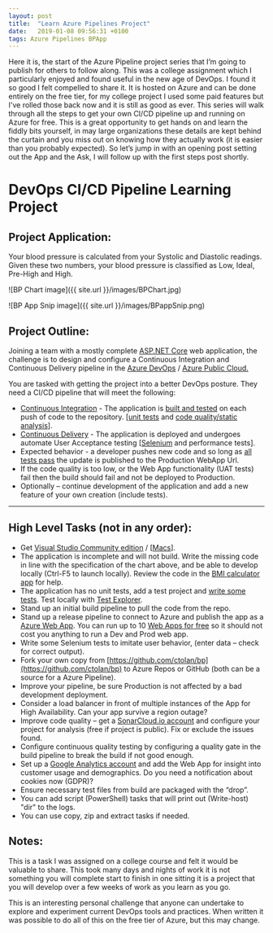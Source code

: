 ```yaml
---
layout: post
title:  "Learn Azure Pipelines Project"
date:   2019-01-08 09:56:31 +0100
tags: Azure Pipelines BPApp
---
```


Here it is, the start of the Azure Pipeline project series that I’m going to publish for others to follow along. This was a college assignment which I particularly enjoyed and found useful in the new age of DevOps. I found it so good I felt compelled to share it. It is hosted on Azure and can be done entirely on the free tier, for my college project I used some paid features but I've rolled those back now and it is still as good as ever. This series will walk through all the steps to get your own CI/CD pipeline up and running on Azure for free. This is a great opportunity to get hands on and learn the fiddly bits yourself, in may large organizations these details are kept behind the curtain and you miss out on knowing how they actually work (it is easier than you probably expected). So let’s jump in with an opening post setting out the App and the Ask, I will follow up with the first steps post shortly.

# DevOps CI/CD Pipeline Learning Project

## Project Application:
Your blood pressure is calculated from your Systolic and Diastolic readings. Given these two numbers, your blood pressure is classified as Low, Ideal, Pre-High and High.

![BP Chart image]({{ site.url }}/images/BPChart.jpg)

![BP App Snip image]({{ site.url }}/images/BPappSnip.png)


## Project Outline:

Joining a team with a mostly complete [ASP.NET Core](https://docs.microsoft.com/en-us/azure/app-service/app-service-web-get-started-dotnet) web application, the challenge is to design and configure a Continuous Integration and Continuous Delivery pipeline in the [Azure DevOps](https://dev.azure.com/) / [Azure Public Cloud.](https://azure.microsoft.com/)

You are tasked with getting the project into a better DevOps posture. They need a CI/CD pipeline that will meet the following:

 

- [Continuous Integration](https://docs.microsoft.com/en-us/azure/devops/pipelines/build/ci-build-github%3Fview%3Dvsts) - The application is [built and tested](https://docs.microsoft.com/en-us/azure/devops/pipelines/test/getting-started-with-continuous-testing%3Fview%3Dvsts) on each push of code to the repository. [[unit tests](https://docs.microsoft.com/en-us/visualstudio/test/getting-started-with-unit-testing%3Fview%3Dvs-2017) and [code quality/static analysis](https://sonarcloud.io/)].
- [Continuous Delivery](https://docs.microsoft.com/en-us/azure/devops/pipelines/apps/cd/deploy-webdeploy-webapps%3Fview%3Dvsts) - The application is deployed and undergoes automate User Acceptance testing [[Selenium](https://docs.microsoft.com/en-us/azure/devops/pipelines/test/continuous-test-selenium%3Fview%3Dvsts) and performance tests].
- Expected behavior - a developer pushes new code and so long as [all tests pass](https://docs.microsoft.com/en-us/azure/devops/pipelines/test/review-code-coverage-results%3Fview%3Dvsts) the update is published to the Production WebApp Url.
- If the code quality is too low, or the Web App functionality (UAT tests) fail then the build should fail and not be deployed to Production.
- Optionally – continue development of the application and add a new feature of your own creation (include tests).
 

--------------

## High Level Tasks (not in any order):

- Get [Visual Studio Community edition](https://visualstudio.microsoft.com/free-developer-offers/) / [[Macs](https://visualstudio.microsoft.com/vs/mac/)].
- The application is incomplete and will not build. Write the missing code in line with the specification of the chart above, and be able to develop locally (Ctrl-F5 to launch locally). Review the code in the [BMI calculator app](http://bpcalculator-2-prod-as.azurewebsites.net/) for help.
- The application has no unit tests, add a test project and [write some tests](https://docs.microsoft.com/en-us/visualstudio/test/unit-test-basics%3Fview%3Dvs-2017). Test locally with [Test Explorer](https://docs.microsoft.com/en-us/visualstudio/test/run-unit-tests-with-test-explorer?view=vs-2017).
- Stand up an initial build pipeline to pull the code from the repo.
- Stand up a release pipeline to connect to Azure and publish the app as a [Azure Web App](https://docs.microsoft.com/en-us/azure/app-service/app-service-web-overview). You can run up to 10 [Web Apps for free](https://azure.microsoft.com/en-us/free/) so it should not cost you anything to run a Dev and Prod web app.
- Write some Selenium tests to imitate user behavior, (enter data – check for correct output).
- Fork your own copy from [https://github.com/ctolan/bp](https://github.com/ctolan/bp) to Azure Repos or GitHub (both can be a source for a Azure Pipeline).
- Improve your pipeline, be sure Production is not affected by a bad development deployment.
- Consider a load balancer in front of multiple instances of the App for High Availability. Can your app survive a region outage?
- Improve code quality – get a [SonarCloud.io account](https://sonarcloud.io/) and configure your project for analysis (free if project is public). Fix or exclude the issues found.
- Configure continuous quality testing by configuring a quality gate in the build pipeline to break the build if not good enough.
- Set up a [Google Analytics account](https://analytics.google.com/analytics/web/) and add the Web App for insight into customer usage and demographics. Do you need a notification about cookies now (GDPR)?
- Ensure necessary test files from build are packaged with the “drop”.
- You can add script (PowerShell) tasks that will print out (Write-host) "dir" to the logs.
- You can use copy, zip and extract tasks if needed.
 

## Notes:

This is a task I was assigned on a college course and felt it would be valuable to share. This took many days and nights of work it is not something you will complete start to finish in one sitting it is a project that you will develop over a few weeks of work as you learn as you go.

 
This is an interesting personal challenge that anyone can undertake to explore and experiment current DevOps tools and practices. When written it was possible to do all of this on the free tier of Azure, but this may change.